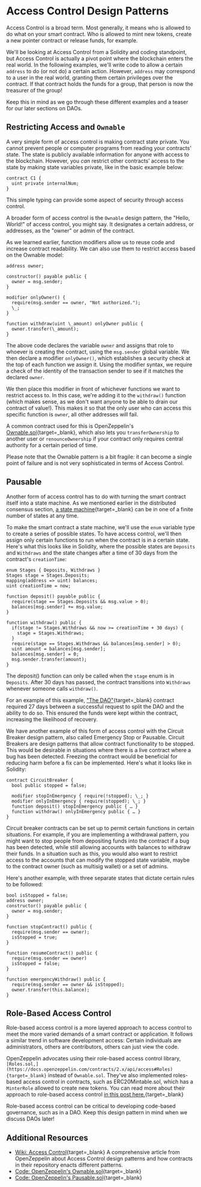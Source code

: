 Access Control Design Patterns
==============================

Access Control is a broad term. Most generally, it means who is allowed to do what on your smart contract. Who is allowed to mint new tokens, create a new pointer contract or release funds, for example.

We'll be looking at Access Control from a Solidity and coding standpoint, but Access Control is actually a pivot point where the blockchain enters the real world. In the following examples, we'll write code to allow a certain `address` to do (or not do) a certain action. However, `address` may correspond to a user in the real world, granting them certain privileges over the contract. If that contract holds the funds for a group, that person is now the treasurer of the group!

Keep this in mind as we go through these different examples and a teaser for our later sections on DAOs.

Restricting Access and `Ownable`
--------------------------------

A very simple form of access control is making contract state private. You cannot prevent people or computer programs from reading your contracts’ state. The state is publicly available information for anyone with access to the blockchain. However, you *can* restrict other contracts’ access to the state by making state variables private, like in the basic example below:

```
contract C1 {  
  uint private internalNum;
}
```

This simple typing can provide some aspect of security through access control.

A broader form of access control is the `Ownable` design pattern, the "Hello, World!" of access control, you might say. It designates a certain address, or addresses, as the "owner" or admin of the contract.

As we learned earlier, function modifiers allow us to reuse code and increase contract readability. We can also use them to restrict access based on the Ownable model:

```
address owner;  

constructor() payable public {      
  owner = msg.sender;  
}    

modifier onlyOwner() {      
  require(msg.sender == owner, "Not authorized.");      
  \_;  
}    

function withdraw(uint \_amount) onlyOwner public {      
  owner.transfer(\_amount);  
}      
```

The above code declares the variable `owner` and assigns that role to whoever is creating the contract, using the `msg.sender` global variable. We then declare a modifier `onlyOwner()`, which establishes a security check at the top of each function we assign it. Using the modifier syntax, we require a check of the identity of the transaction sender to see if it matches the declared `owner`.

We then place this modifier in front of whichever functions we want to restrict access to. In this case, we're adding it to the `withdraw()` function (which makes sense, as we don't want anyone to be able to drain our contract of value!). This makes it so that the only user who can access this specific function is `owner`, all other addresses will fail.

A common contract used for this is OpenZeppelin's [Ownable.sol](https://docs.openzeppelin.com/contracts/2.x/api/ownership#Ownable){target=_blank}, which also lets you `transferOwnership` to another user or `renounceOwnership` if your contract only requires central authority for a certain period of time.

Please note that the Ownable pattern is a bit fragile: it can become a single point of failure and is not very sophisticated in terms of Access Control.

Pausable
--------

Another form of access control has to do with turning the smart contract itself into a state machine. As we mentioned earlier in the distributed consensus section, [a state machine](https://en.wikipedia.org/wiki/Finite-state_machine){target=_blank} can be in one of a finite number of states at any time.

To make the smart contract a state machine, we'll use the `enum` variable type to create a series of possible states. To have access control, we'll then assign only certain functions to run when the contract is in a certain state. Here's what this looks like in Solidity, where the possible states are `Deposits` and `Withdraws` and the state changes after a time of 30 days from the contract's `creationTime`: 

```
enum Stages { Deposits, Withdraws }  
Stages stage = Stages.Deposits;  
mapping(address => uint) balances;  
uint creationTime = now;  

function deposit() payable public {      
  require(stage == Stages.Deposits && msg.value > 0);      
  balances[msg.sender] += msg.value;  
}        

function withdraw() public {      
  if(stage != Stages.Withdraws && now >= creationTime + 30 days) {          
    stage = Stages.Withdraws;      
  }      
  require(stage == Stages.Withdraws && balances[msg.sender] > 0);      
  uint amount = balances[msg.sender];      
  balances[msg.sender] = 0;      
  msg.sender.transfer(amount);  
}        
```

The deposit() function can only be called when the `stage` enum is in `Deposits`. After 30 days has passed, the contract transitions into `Withdraws` whenever someone calls `withdraw()`. 

For an example of this example, ["The DAO"](https://github.com/blockchainsllc/DAO){target=_blank} contract required 27 days between a successful request to split the DAO and the ability to do so. This ensured the funds were kept within the contract, increasing the likelihood of recovery.

We have another example of this form of access control with the Circuit Breaker design pattern, also called Emergency Stop or Pausable. Circuit Breakers are design patterns that allow contract functionality to be stopped. This would be desirable in situations where there is a live contract where a bug has been detected. Freezing the contract would be beneficial for reducing harm before a fix can be implemented. Here's what it looks like in Solidity: 
 
```
contract CircuitBreaker {    
  bool public stopped = false;    
  
  modifier stopInEmergency { require(!stopped); \_; }    
  modifier onlyInEmergency { require(stopped); \_; }    
  function deposit() stopInEmergency public { … }    
  function withdraw() onlyInEmergency public { … }   
}      
```

Circuit breaker contracts can be set up to permit certain functions in certain situations. For example, if you are implementing a withdrawal pattern, you might want to stop people from depositing funds into the contract if a bug has been detected, while still allowing accounts with balances to withdraw their funds. In a situation such as this, you would also want to restrict access to the accounts that can modify the stopped state variable, maybe to the contract owner (such as multisig wallet) or a set of admins.

Here's another example, with three separate states that dictate certain rules to be followed: 

```
bool isStopped = false;
address owner;
constructor() payable public {    
  owner = msg.sender;
}

function stopContract() public {    
  require(msg.sender == owner);    
  isStopped = true;
}

function resumeContract() public {    
  require(msg.sender == owner)    
  isStopped = false;
}

function emergencyWithdraw() public {    
  require(msg.sender == owner && isStopped);    
  owner.transfer(this.balance);
}
```
 
Role-Based Access Control
-------------------------

Role-based access control is a more layered approach to access control to meet the more varied demands of a smart contract or application. It follows a similar trend in software development access: Certain individuals are administrators, others are contributors, others can just view the code.

OpenZeppelin advocates using their role-based access control library, `[Roles.sol,](https://docs.openzeppelin.com/contracts/2.x/api/access#Roles){target=_blank}` instead of `Ownable.sol`. They've also implemented roles-based access control in contracts, such as ERC20Mintable.sol, which has a `MinterRole` allowed to create new tokens. You can read more about their approach to role-based access control [in this post here.](https://docs.openzeppelin.com/contracts/2.x/access-control){target=_blank}

Role-based access control can be critical to developing code-based governance, such as in a DAO. Keep this design pattern in mind when we discuss DAOs later!

Additional Resources
--------------------

* [Wiki: Access Control](https://docs.openzeppelin.com/contracts/2.x/access-control){target=_blank} A comprehensive article from OpenZeppelin about Access Control design patterns and how contracts in their repository enacts different patterns.
* [Code: OpenZeppelin's Ownable.sol](https://docs.openzeppelin.com/contracts/2.x/api/ownership#Ownable){target=_blank}
* [Code: OpenZeppelin's Pausable.sol](https://github.com/OpenZeppelin/openzeppelin-contracts/blob/b0cf6fbb7a70f31527f36579ad644e1cf12fdf4e/contracts/security/Pausable.sol){target=_blank}
